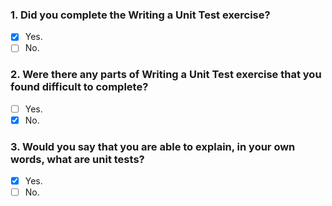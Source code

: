 ### 1. Did you complete the Writing a Unit Test exercise?

- [x] Yes.
- [ ] No.

### 2. Were there any parts of Writing a Unit Test exercise that you found difficult to complete?

- [ ] Yes.
- [x] No.

### 3. Would you say that you are able to explain, in your own words, what are unit tests?

- [x] Yes.
- [ ] No.
